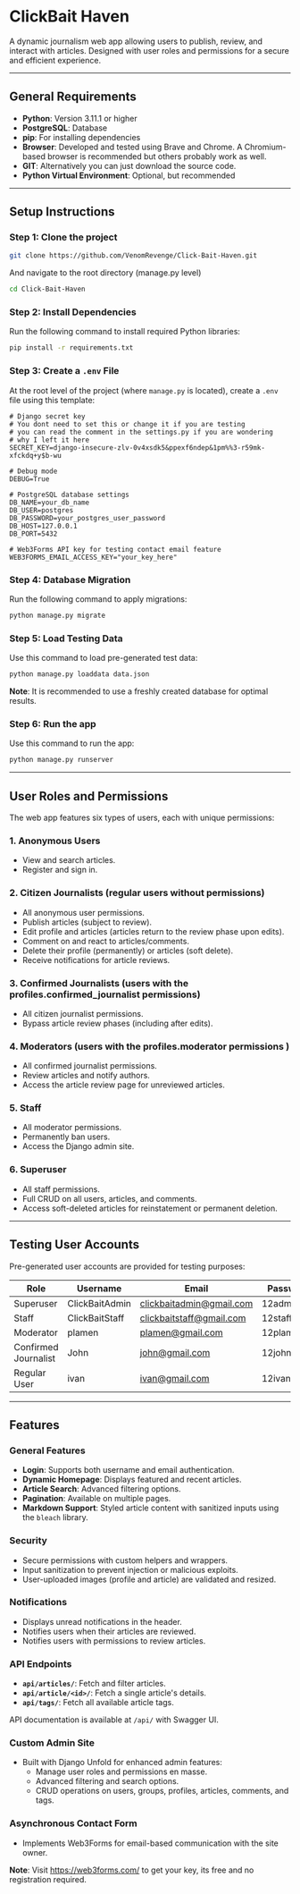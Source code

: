 # ClickBait Haven

A dynamic journalism web app allowing users to publish, review, and interact with articles. Designed with user roles and permissions for a secure and efficient experience.

---

## General Requirements
- **Python**: Version 3.11.1 or higher  
- **PostgreSQL**: Database
- **pip**: For installing dependencies  
- **Browser**: Developed and tested using Brave and Chrome. A Chromium-based browser is recommended but others probably work as well.
- **GIT**: Alternatively you can just download the source code.
- **Python Virtual Environment**: Optional, but recommended
---

## Setup Instructions

### Step 1: Clone the project
```bash
git clone https://github.com/VenomRevenge/Click-Bait-Haven.git
```
And navigate to the root directory (manage.py level)
 ```bash
cd Click-Bait-Haven
```

### Step 2: Install Dependencies


Run the following command to install required Python libraries:
```bash
pip install -r requirements.txt
```

### Step 3: Create a `.env` File
At the root level of the project (where `manage.py` is located), create a `.env` file using this template:
```env
# Django secret key
# You dont need to set this or change it if you are testing
# you can read the comment in the settings.py if you are wondering
# why I left it here
SECRET_KEY=django-insecure-zlv-0v4xsdk5&ppexf6ndep&1pm%%3-r59mk-xfckdq+y$b-wu

# Debug mode
DEBUG=True

# PostgreSQL database settings
DB_NAME=your_db_name
DB_USER=postgres
DB_PASSWORD=your_postgres_user_password
DB_HOST=127.0.0.1
DB_PORT=5432

# Web3Forms API key for testing contact email feature
WEB3FORMS_EMAIL_ACCESS_KEY="your_key_here"
```

### Step 4: Database Migration
Run the following command to apply migrations:
```bash
python manage.py migrate
```

### Step 5: Load Testing Data
Use this command to load pre-generated test data:
```bash
python manage.py loaddata data.json
```

**Note**: It is recommended to use a freshly created database for optimal results.

### Step 6: Run the app
Use this command to run the app:
```bash
python manage.py runserver
```

---

## User Roles and Permissions

The web app features six types of users, each with unique permissions:

### 1. Anonymous Users
- View and search articles.
- Register and sign in.

### 2. Citizen Journalists (regular users without permissions)
- All anonymous user permissions.
- Publish articles (subject to review).
- Edit profile and articles (articles return to the review phase upon edits).
- Comment on and react to articles/comments.
- Delete their profile (permanently) or articles (soft delete).
- Receive notifications for article reviews.

### 3. Confirmed Journalists (users with the profiles.confirmed_journalist permissions)
- All citizen journalist permissions.
- Bypass article review phases (including after edits).

### 4. Moderators  (users with the profiles.moderator permissions )
- All confirmed journalist permissions.
- Review articles and notify authors.
- Access the article review page for unreviewed articles.

### 5. Staff
- All moderator permissions.
- Permanently ban users.
- Access the Django admin site.

### 6. Superuser
- All staff permissions.
- Full CRUD on all users, articles, and comments.
- Access soft-deleted articles for reinstatement or permanent deletion.

---

## Testing User Accounts

Pre-generated user accounts are provided for testing purposes:

| Role                 | Username         | Email                   | Password    |
|----------------------|------------------|-------------------------|-------------|
| Superuser            | ClickBaitAdmin  | clickbaitadmin@gmail.com | 12admin34   |
| Staff                | ClickBaitStaff  | clickbaitstaff@gmail.com | 12staff34   |
| Moderator            | plamen          | plamen@gmail.com         | 12plamen34  |
| Confirmed Journalist | John            | john@gmail.com           | 12john34    |
| Regular User         | ivan            | ivan@gmail.com           | 12ivan34    |

---

## Features

### General Features
- **Login**: Supports both username and email authentication.
- **Dynamic Homepage**: Displays featured and recent articles.
- **Article Search**: Advanced filtering options.
- **Pagination**: Available on multiple pages.
- **Markdown Support**: Styled article content with sanitized inputs using the `bleach` library.

### Security
- Secure permissions with custom helpers and wrappers.
- Input sanitization to prevent injection or malicious exploits.
- User-uploaded images (profile and article) are validated and resized.

### Notifications
- Displays unread notifications in the header.
- Notifies users when their articles are reviewed.
- Notifies users with permissions to review articles.

### API Endpoints
- **`api/articles/`**: Fetch and filter articles.  
- **`api/article/<id>/`**: Fetch a single article's details.  
- **`api/tags/`**: Fetch all available article tags.  

API documentation is available at `/api/` with Swagger UI.

### Custom Admin Site
- Built with Django Unfold for enhanced admin features:
  - Manage user roles and permissions en masse.
  - Advanced filtering and search options.
  - CRUD operations on users, groups, profiles, articles, comments, and tags.

### Asynchronous Contact Form
- Implements Web3Forms for email-based communication with the site owner.

**Note**: Visit https://web3forms.com/ to get your key, its free and no registration required.

